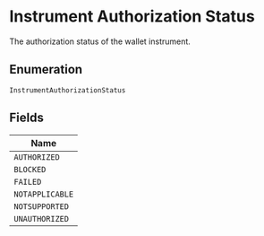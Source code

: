 
# Instrument Authorization Status

The authorization status of the wallet instrument.

## Enumeration

`InstrumentAuthorizationStatus`

## Fields

| Name |
|  --- |
| `AUTHORIZED` |
| `BLOCKED` |
| `FAILED` |
| `NOTAPPLICABLE` |
| `NOTSUPPORTED` |
| `UNAUTHORIZED` |

